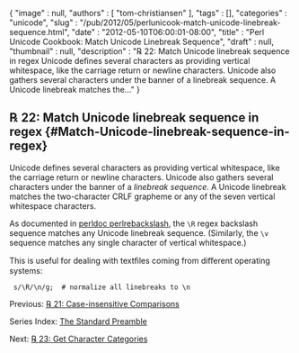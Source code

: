 {
   "image" : null,
   "authors" : [
      "tom-christiansen"
   ],
   "tags" : [],
   "categories" : "unicode",
   "slug" : "/pub/2012/05/perlunicook-match-unicode-linebreak-sequence.html",
   "date" : "2012-05-10T06:00:01-08:00",
   "title" : "Perl Unicode Cookbook: Match Unicode Linebreak Sequence",
   "draft" : null,
   "thumbnail" : null,
   "description" : "℞ 22: Match Unicode linebreak sequence in regex Unicode defines several characters as providing vertical whitespace, like the carriage return or newline characters. Unicode also gathers several characters under the banner of a linebreak sequence. A Unicode linebreak matches the..."
}





℞ 22: Match Unicode linebreak sequence in regex {#Match-Unicode-linebreak-sequence-in-regex}
-----------------------------------------------

Unicode defines several characters as providing vertical whitespace,
like the carriage return or newline characters. Unicode also gathers
several characters under the banner of a *linebreak sequence*. A Unicode
linebreak matches the two-character CRLF grapheme or any of the seven
vertical whitespace characters.

As documented in [perldoc
perlrebackslash](http://perldoc.perl.org/perlrebackslash.html), the `\R`
regex backslash sequence matches any Unicode linebreak sequence.
(Similarly, the `\v` sequence matches any single character of vertical
whitespace.)

This is useful for dealing with textﬁles coming from diﬀerent operating
systems:

     s/\R/\n/g;  # normalize all linebreaks to \n

Previous: [℞ 21: Case-insensitive
Comparisons](/media/_pub_2012_05_perlunicook-match-unicode-linebreak-sequence/perlunicook-case-insensitive-comparisons.html)

Series Index: [The Standard
Preamble](/media/_pub_2012_05_perlunicook-match-unicode-linebreak-sequence/perlunicook-standard-preamble.html)

Next: [℞ 23: Get Character
Categories](/media/_pub_2012_05_perlunicook-match-unicode-linebreak-sequence/perlunicook-get-character-categories.html)


